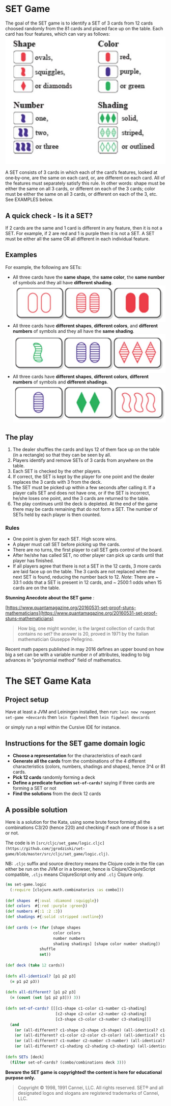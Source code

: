 # SET Game
The goal of the SET game is to identify a SET of 3 cards from 12 cards choosed randomly from the 81 cards and placed face up on the table. Each card has four features, which can vary as follows:
![Set Cards Examples](set-cards.png)

A SET consists of 3 cards in which each of the card’s features, looked at one‐by‐one, are the same on each card, or, are different on each card. All of the features must separately satisfy this rule. In other words: shape must be either the same on all 3 cards, or different on each of the 3 cards; color must be either the same on all 3 cards, or different on each of the 3, etc. See EXAMPLES below.

## A quick check ‐ Is it a SET?
If 2 cards are the same and 1 card is different in any feature, then it is not a SET. For example, if 2 are red and 1 is purple then it is not a SET. A SET must be either all the same OR all different in each individual feature.

## Examples
For example, the following are SETs:

* All three cards have the **same shape**, the **same color**, the **same number** of symbols and they all have **different shading**.
  ![Set example 1](set1.png)
* All three cards have **different shapes**, **different colors**, and **different numbers** of symbols and they all have the **same shading**.
  ![Set example 2](set2.png)
* All three cards have **different shapes**, **different colors**, **different numbers** of symbols and **different shadings**.
  ![Set example 3](set3.png)

## The play

1. The dealer shuffles the cards and lays 12 of them face up on the table (in a rectangle) so that they can be seen by all. 
2. Players identify and remove SETs of 3 cards from anywhere on the table. 
3. Each SET is checked by the other players.
4. If correct, the SET is kept by the player for one point and the dealer replaces the 3 cards with 3 from the deck. 
5. The SET must be picked up within a few seconds after calling it. If a player calls SET and does not have one, or if the SET is incorrect, he/she loses one point, and the 3 cards are returned to the table.
6. The play continues until the deck is depleted. At the end of the game there may be cards remaining that do not form a SET. The number of SETs held by each player is then counted. 

### Rules

* One point is given for each SET. High score wins.
* A player must call SET before picking up the cards. 
* There are no turns, the first player to call SET gets control of the board. 
* After he/she has called SET, no other player can pick up cards until that player has finished. 
* If all players agree that there is not a SET in the 12 cards, 3 more cards are laid face up on the table. The 3 cards are not replaced when the next SET is found, reducing the number back to 12. _Note_: There are ~ 33:1 odds that a SET is present in 12 cards, and ~ 2500:1 odds when 15 cards are on the table.
    
**Stunning Anecdote about the SET game** : 

[https://www.quantamagazine.org/20160531-set-proof-stuns-mathematicians](https://www.quantamagazine.org/20160531-set-proof-stuns-mathematicians)
> How big, one might wonder, is the largest collection of cards that contains no set? the answer is 20, proved in 1971 by the Italian mathematician Giuseppe Pellegrino. 

Recent math papers published in may 2016 defines an upper bound on how big a set can be with a variable number _n_ of attributes, leading to big advances in "polynomial method" field of mathematics. 

# The SET Game Kata

## Project setup
Have at least a JVM and Leiningen installed, then run:
`lein new reagent set-game +devcards`
then 
`lein figwheel`
then 
`lein figwheel devcards`

or simply run a repl within the Cursive IDE for instance.

## Instructions for the SET game domain logic

* **Choose a representation** for the characteristics of each card
* **Generate all the cards** from the combinations of the 4 different characteristics (colors, numbers, shadings and shapes), hence 3^4 or 81 cards.
* **Pick 12 cards** randomly forming a deck
* **Define a predicate function `set-of-cards?`** saying if three cards are forming a SET or not
* **Find the solutions** from the deck 12 cards

## A possible solution

Here is a solution for the Kata, using some brute force forming all the combinations C3/20 (hence 220) and checking if each one of those is a set or not. 

The code is in `[src/cljc/set_game/logic.cljc](https://github.com/jgrodziski/set-game/blob/master/src/cljc/set_game/logic.clj)`. 

NB: `.cljc` suffix and source directory means the Clojure code in the file can either be run on the JVM or in a browser, hence is Clojure/ClojureScript compatible, `.cljs` means ClojureScript only and `.clj` Clojure only.

```clojure
(ns set-game.logic
  (:require [clojure.math.combinatorics :as combo]))

(def shapes  #{:oval :diamond :squiggle})
(def colors  #{:red :purple :green})
(def numbers #{:1 :2 :3})
(def shadings #{:solid :stripped :outline})

(def cards (-> (for [shape shapes
                     color colors
                     number numbers
                     shading shadings] [shape color number shading])
               shuffle
               set))

(def deck (take 12 cards))

(defn all-identical? [p1 p2 p3]
  (= p1 p2 p3))

(defn all-different? [p1 p2 p3]
  (= (count (set [p1 p2 p3])) 3))

(defn set-of-cards? [[[c1-shape c1-color c1-number c1-shading]
                      [c2-shape c2-color c2-number c2-shading]
                      [c3-shape c3-color c3-number c3-shading]]]
  (and
    (or (all-different? c1-shape c2-shape c3-shape) (all-identical? c1-shape c2-shape c3-shape))
    (or (all-different? c1-color c2-color c3-color) (all-identical? c1-color c2-color c3-color))
    (or (all-different? c1-number c2-number c3-number) (all-identical? c1-number c2-number c3-number))
    (or (all-different? c1-shading c2-shading c3-shading) (all-identical? c1-shading c2-shading c3-shading))))

(defn SETs [deck]
  (filter set-of-cards? (combo/combinations deck 3)))

```

**Beware the SET game is copyrighted! the content is here for educational purpose only.** 
>Copyright © 1998, 1991 Cannei, LLC. All rights reserved. SET® and all designated logos and slogans are registered trademarks of Cannei, LLC.



